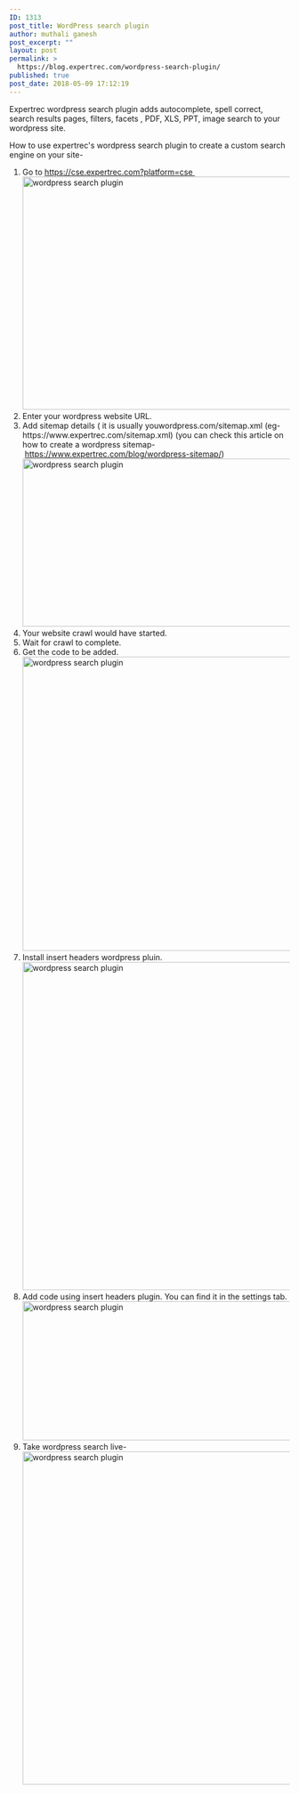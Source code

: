 ```yaml
---
ID: 1313
post_title: WordPress search plugin
author: muthali ganesh
post_excerpt: ""
layout: post
permalink: >
  https://blog.expertrec.com/wordpress-search-plugin/
published: true
post_date: 2018-05-09 17:12:19
---
```

Expertrec wordpress search plugin adds autocomplete, spell correct, search results pages, filters, facets , PDF, XLS, PPT, image search to your wordpress site.

How to use expertrec's wordpress search plugin to create a custom search engine on your site-
<ol>
 	<li>Go to <a href="https://cse.expertrec.com?platform=cse">https://cse.expertrec.com?platform=cse </a><img src="https://blog.expertrec.com/wp-content/uploads/2018/05/cse.png" alt="wordpress search plugin" width="672" height="419" class="aligncenter wp-image-1318" /></li>
 	<li>Enter your wordpress website URL.</li>
 	<li>Add sitemap details ( it is usually youwordpress.com/sitemap.xml (eg- https://www.expertrec.com/sitemap.xml) (you can check this article on how to create a wordpress sitemap- <a href="https://www.expertrec.com/blog/wordpress-sitemap/">https://www.expertrec.com/blog/wordpress-sitemap/</a>)<img src="https://blog.expertrec.com/wp-content/uploads/2018/05/sitemap.png" alt="wordpress search plugin" width="620" height="302" class="aligncenter wp-image-1319 size-full" /></li>
 	<li>Your website crawl would have started.</li>
 	<li>Wait for crawl to complete.</li>
 	<li>Get the code to be added.<img src="https://blog.expertrec.com/wp-content/uploads/2018/05/code-1.png" alt="wordpress search plugin" width="662" height="529" class="aligncenter wp-image-1317" /></li>
 	<li>Install insert headers wordpress pluin.<img src="https://blog.expertrec.com/wp-content/uploads/2018/05/insert-headers-and-footers.png" alt="wordpress search plugin" width="756" height="590" class="aligncenter wp-image-1316 size-full" /></li>
 	<li>Add code using insert headers plugin. You can find it in the settings tab.<img src="https://blog.expertrec.com/wp-content/uploads/2018/05/add-code.png" alt="wordpress search plugin" width="846" height="250" class="aligncenter wp-image-1320 size-full" /></li>
 	<li>Take wordpress search live-<img src="https://blog.expertrec.com/wp-content/uploads/2018/05/search-live.png" alt="wordpress search plugin" width="701" height="599" class="aligncenter wp-image-1321 size-full" /></li>
</ol>